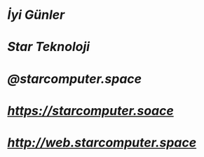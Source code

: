 # ***İyi Günler***  
# ***Star Teknoloji*** 
# ***@starcomputer.space***
# ***https://starcomputer.soace***
# ***http://web.starcomputer.space***

